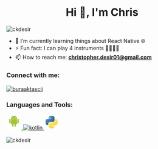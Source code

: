 <h1 align="center">Hi 👋, I'm Chris</h1>

<p align="left"> <img src="https://komarev.com/ghpvc/?username=ckdesir&label=Profile%20views&color=0e75b6&style=flat" alt="ckdesir" /> </p>

- 🌱 I’m currently learning things about React Native 🌐
- ⚡ Fun fact: I can play 4 instruments 🎸📯🎺🎷
- 📫 How to reach me: **christopher.desir01@gmail.com**

<h3 align="left">Connect with me:</h3>
<p align="left">
<a href="https://www.linkedin.com/in/christopher-desir/" target="blank"><img align="center" src="https://raw.githubusercontent.com/rahuldkjain/github-profile-readme-generator/master/src/images/icons/Social/linked-in-alt.svg" alt="buraaktascii" height="30" width="40" /></a>
</p>

<h3 align="left">Languages and Tools:</h3>
<p align="left"> <a href="https://developer.android.com" target="_blank" rel="noreferrer"> <img src="https://raw.githubusercontent.com/devicons/devicon/master/icons/android/android-original-wordmark.svg" alt="android" width="40" height="40"/> </a> <a href="https://kotlinlang.org" target="_blank" rel="noreferrer"> <img src="https://www.vectorlogo.zone/logos/kotlinlang/kotlinlang-icon.svg" alt="kotlin" width="40" height="40"/> </a> <a href="https://www.python.org" target="_blank" rel="noreferrer"> <img src="https://raw.githubusercontent.com/devicons/devicon/master/icons/python/python-original.svg" alt="python" width="40" height="40"/> </a> </p>

<p><img align="center" src="https://github-readme-streak-stats.herokuapp.com/?user=ckdesir&" alt="ckdesir" /></p>
